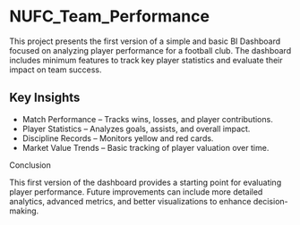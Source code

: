 # NUFC_Team_Performance

This project presents the first version of a simple and basic BI Dashboard focused on analyzing player performance for a football club. The dashboard includes minimum features to track key player statistics and evaluate their impact on team success.

## Key Insights

*	Match Performance – Tracks wins, losses, and player contributions.
*	Player Statistics – Analyzes goals, assists, and overall impact.
*	Discipline Records – Monitors yellow and red cards.
*	Market Value Trends – Basic tracking of player valuation over time.

Conclusion

This first version of the dashboard provides a starting point for evaluating player performance. Future improvements can include more detailed analytics, advanced metrics, and better visualizations to enhance decision-making.
